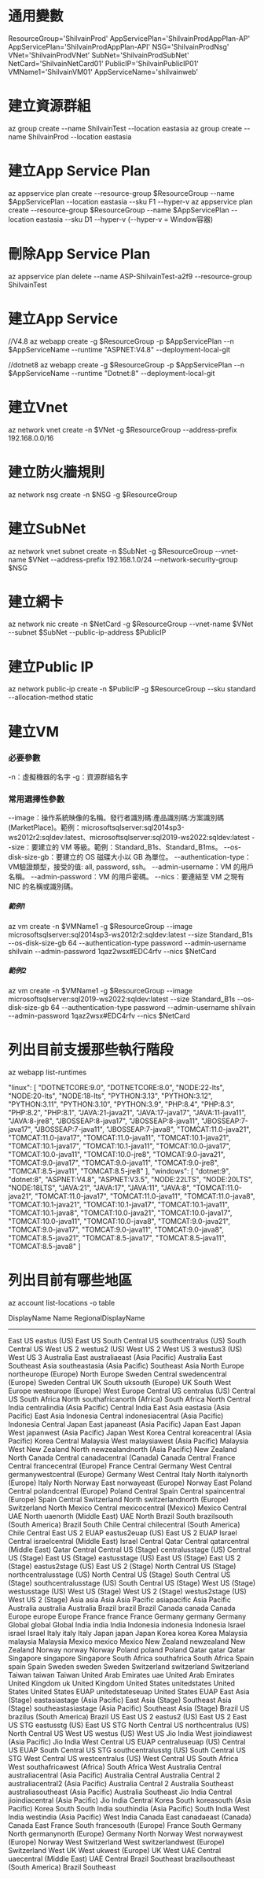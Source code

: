 
# 通用變數
ResourceGroup='ShilvainProd'
AppServicePlan='ShilvainProdAppPlan-AP'
AppServicePlan='ShilvainProdAppPlan-API'
NSG='ShilvainProdNsg'
VNet='ShilvainProdVNet'
SubNet='ShilvainProdSubNet'
NetCard='ShilvainNetCard01'
PublicIP='ShilvainPublicIP01'
VMName1='ShilvainVM01'
AppServiceName='shilvainweb'

# 建立資源群組
az group create --name ShilvainTest --location eastasia
az group create --name ShilvainProd --location eastasia

# 建立App Service Plan
az appservice plan create --resource-group $ResourceGroup --name $AppServicePlan --location eastasia --sku F1 --hyper-v
az appservice plan create --resource-group $ResourceGroup --name $AppServicePlan --location eastasia --sku D1 --hyper-v
(--hyper-v = Window容器)

# 刪除App Service Plan
az appservice plan delete --name ASP-ShilvainTest-a2f9 --resource-group ShilvainTest

# 建立App Service
//V4.8
az webapp create -g $ResourceGroup -p $AppServicePlan --n $AppServiceName --runtime "ASPNET:V4.8" --deployment-local-git

//dotnet8
az webapp create -g $ResourceGroup -p $AppServicePlan --n $AppServiceName --runtime "Dotnet:8" --deployment-local-git

# 建立Vnet
az network vnet create -n $VNet -g $ResourceGroup --address-prefix 192.168.0.0/16

# 建立防火牆規則
az network nsg create -n $NSG -g $ResourceGroup

# 建立SubNet
az network vnet subnet create -n $SubNet -g $ResourceGroup --vnet-name $VNet --address-prefix 192.168.1.0/24 --network-security-group $NSG

# 建立網卡
az network nic create -n $NetCard -g $ResourceGroup --vnet-name $VNet --subnet $SubNet --public-ip-address $PublicIP

# 建立Public IP
az network public-ip create -n $PublicIP -g $ResourceGroup --sku standard --allocation-method static

# 建立VM

### 必要參數

-n：虛擬機器的名字
-g：資源群組名字

### 常用選擇性參數

--image：操作系統映像的名稱。發行者識別碼:產品識別碼:方案識別碼(MarketPlace)。範例：microsoftsqlserver:sql2014sp3-ws2012r2:sqldev:latest、microsoftsqlserver:sql2019-ws2022:sqldev:latest
--size：要建立的 VM 等級。範例：Standard_B1s、Standard_B1ms。
--os-disk-size-gb：要建立的 OS 磁碟大小以 GB 為單位。
--authentication-type：VM驗證類型，接受的值: all, password, ssh。
--admin-username：VM 的用戶名稱。
--admin-password：VM 的用戶密碼。
--nics：要連結至 VM 之現有 NIC 的名稱或識別碼。 

##### 範例1
az vm create -n $VMName1 -g $ResourceGroup --image microsoftsqlserver:sql2014sp3-ws2012r2:sqldev:latest --size Standard_B1s --os-disk-size-gb 64 --authentication-type password --admin-username shilvain --admin-password 1qaz2wsx#EDC4rfv --nics $NetCard

##### 範例2
az vm create -n $VMName1 -g $ResourceGroup --image microsoftsqlserver:sql2019-ws2022:sqldev:latest --size Standard_B1s --os-disk-size-gb 64 --authentication-type password --admin-username shilvain --admin-password 1qaz2wsx#EDC4rfv --nics $NetCard

# 列出目前支援那些執行階段
az webapp list-runtimes

"linux": [
    "DOTNETCORE:9.0",
    "DOTNETCORE:8.0",
    "NODE:22-lts",
    "NODE:20-lts",
    "NODE:18-lts",
    "PYTHON:3.13",
    "PYTHON:3.12",
    "PYTHON:3.11",
    "PYTHON:3.10",
    "PYTHON:3.9",
    "PHP:8.4",
    "PHP:8.3",
    "PHP:8.2",
    "PHP:8.1",
    "JAVA:21-java21",
    "JAVA:17-java17",
    "JAVA:11-java11",
    "JAVA:8-jre8",
    "JBOSSEAP:8-java17",
    "JBOSSEAP:8-java11",
    "JBOSSEAP:7-java17",
    "JBOSSEAP:7-java11",
    "JBOSSEAP:7-java8",
    "TOMCAT:11.0-java21",
    "TOMCAT:11.0-java17",
    "TOMCAT:11.0-java11",
    "TOMCAT:10.1-java21",
    "TOMCAT:10.1-java17",
    "TOMCAT:10.1-java11",
    "TOMCAT:10.0-java17",
    "TOMCAT:10.0-java11",
    "TOMCAT:10.0-jre8",
    "TOMCAT:9.0-java21",
    "TOMCAT:9.0-java17",
    "TOMCAT:9.0-java11",
    "TOMCAT:9.0-jre8",
    "TOMCAT:8.5-java11",
    "TOMCAT:8.5-jre8"
  ],
  "windows": [
    "dotnet:9",
    "dotnet:8",
    "ASPNET:V4.8",
    "ASPNET:V3.5",
    "NODE:22LTS",
    "NODE:20LTS",
    "NODE:18LTS",
    "JAVA:21",
    "JAVA:17",
    "JAVA:11",
    "JAVA:8",
    "TOMCAT:11.0-java21",
    "TOMCAT:11.0-java17",
    "TOMCAT:11.0-java11",
    "TOMCAT:11.0-java8",
    "TOMCAT:10.1-java21",
    "TOMCAT:10.1-java17",
    "TOMCAT:10.1-java11",
    "TOMCAT:10.1-java8",
    "TOMCAT:10.0-java21",
    "TOMCAT:10.0-java17",
    "TOMCAT:10.0-java11",
    "TOMCAT:10.0-java8",
    "TOMCAT:9.0-java21",
    "TOMCAT:9.0-java17",
    "TOMCAT:9.0-java11",
    "TOMCAT:9.0-java8",
    "TOMCAT:8.5-java21",
    "TOMCAT:8.5-java17",
    "TOMCAT:8.5-java11",
    "TOMCAT:8.5-java8"
  ]

# 列出目前有哪些地區
az account list-locations -o table

DisplayName               Name                 RegionalDisplayName
------------------------  -------------------  -------------------------------------
East US                   eastus               (US) East US
South Central US          southcentralus       (US) South Central US
West US 2                 westus2              (US) West US 2
West US 3                 westus3              (US) West US 3
Australia East            australiaeast        (Asia Pacific) Australia East
Southeast Asia            southeastasia        (Asia Pacific) Southeast Asia
North Europe              northeurope          (Europe) North Europe
Sweden Central            swedencentral        (Europe) Sweden Central
UK South                  uksouth              (Europe) UK South
West Europe               westeurope           (Europe) West Europe
Central US                centralus            (US) Central US
South Africa North        southafricanorth     (Africa) South Africa North
Central India             centralindia         (Asia Pacific) Central India
East Asia                 eastasia             (Asia Pacific) East Asia
Indonesia Central         indonesiacentral     (Asia Pacific) Indonesia Central
Japan East                japaneast            (Asia Pacific) Japan East
Japan West                japanwest            (Asia Pacific) Japan West
Korea Central             koreacentral         (Asia Pacific) Korea Central
Malaysia West             malaysiawest         (Asia Pacific) Malaysia West
New Zealand North         newzealandnorth      (Asia Pacific) New Zealand North
Canada Central            canadacentral        (Canada) Canada Central
France Central            francecentral        (Europe) France Central
Germany West Central      germanywestcentral   (Europe) Germany West Central
Italy North               italynorth           (Europe) Italy North
Norway East               norwayeast           (Europe) Norway East
Poland Central            polandcentral        (Europe) Poland Central
Spain Central             spaincentral         (Europe) Spain Central
Switzerland North         switzerlandnorth     (Europe) Switzerland North
Mexico Central            mexicocentral        (Mexico) Mexico Central
UAE North                 uaenorth             (Middle East) UAE North
Brazil South              brazilsouth          (South America) Brazil South
Chile Central             chilecentral         (South America) Chile Central
East US 2 EUAP            eastus2euap          (US) East US 2 EUAP
Israel Central            israelcentral        (Middle East) Israel Central
Qatar Central             qatarcentral         (Middle East) Qatar Central
Central US (Stage)        centralusstage       (US) Central US (Stage)
East US (Stage)           eastusstage          (US) East US (Stage)
East US 2 (Stage)         eastus2stage         (US) East US 2 (Stage)
North Central US (Stage)  northcentralusstage  (US) North Central US (Stage)
South Central US (Stage)  southcentralusstage  (US) South Central US (Stage)
West US (Stage)           westusstage          (US) West US (Stage)
West US 2 (Stage)         westus2stage         (US) West US 2 (Stage)
Asia                      asia                 Asia
Asia Pacific              asiapacific          Asia Pacific
Australia                 australia            Australia
Brazil                    brazil               Brazil
Canada                    canada               Canada
Europe                    europe               Europe
France                    france               France
Germany                   germany              Germany
Global                    global               Global
India                     india                India
Indonesia                 indonesia            Indonesia
Israel                    israel               Israel
Italy                     italy                Italy
Japan                     japan                Japan
Korea                     korea                Korea
Malaysia                  malaysia             Malaysia
Mexico                    mexico               Mexico
New Zealand               newzealand           New Zealand
Norway                    norway               Norway
Poland                    poland               Poland
Qatar                     qatar                Qatar
Singapore                 singapore            Singapore
South Africa              southafrica          South Africa
Spain                     spain                Spain
Sweden                    sweden               Sweden
Switzerland               switzerland          Switzerland
Taiwan                    taiwan               Taiwan
United Arab Emirates      uae                  United Arab Emirates
United Kingdom            uk                   United Kingdom
United States             unitedstates         United States
United States EUAP        unitedstateseuap     United States EUAP
East Asia (Stage)         eastasiastage        (Asia Pacific) East Asia (Stage)
Southeast Asia (Stage)    southeastasiastage   (Asia Pacific) Southeast Asia (Stage)
Brazil US                 brazilus             (South America) Brazil US
East US 2                 eastus2              (US) East US 2
East US STG               eastusstg            (US) East US STG
North Central US          northcentralus       (US) North Central US
West US                   westus               (US) West US
Jio India West            jioindiawest         (Asia Pacific) Jio India West
Central US EUAP           centraluseuap        (US) Central US EUAP
South Central US STG      southcentralusstg    (US) South Central US STG
West Central US           westcentralus        (US) West Central US
South Africa West         southafricawest      (Africa) South Africa West
Australia Central         australiacentral     (Asia Pacific) Australia Central
Australia Central 2       australiacentral2    (Asia Pacific) Australia Central 2
Australia Southeast       australiasoutheast   (Asia Pacific) Australia Southeast
Jio India Central         jioindiacentral      (Asia Pacific) Jio India Central
Korea South               koreasouth           (Asia Pacific) Korea South
South India               southindia           (Asia Pacific) South India
West India                westindia            (Asia Pacific) West India
Canada East               canadaeast           (Canada) Canada East
France South              francesouth          (Europe) France South
Germany North             germanynorth         (Europe) Germany North
Norway West               norwaywest           (Europe) Norway West
Switzerland West          switzerlandwest      (Europe) Switzerland West
UK West                   ukwest               (Europe) UK West
UAE Central               uaecentral           (Middle East) UAE Central
Brazil Southeast          brazilsoutheast      (South America) Brazil Southeast